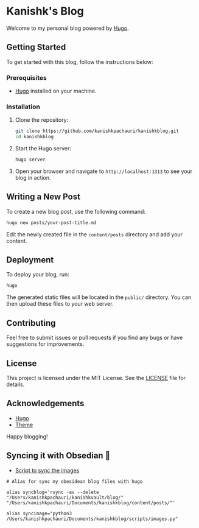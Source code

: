 # Kanishk's Blog

Welcome to my personal blog powered by [Hugo](https://gohugo.io/).

## Getting Started

To get started with this blog, follow the instructions below:

### Prerequisites

- [Hugo](https://gohugo.io/getting-started/installing/) installed on your machine.

### Installation

1. Clone the repository:

    ```bash
    git clone https://github.com/kanishkpachauri/kanishkblog.git
    cd kanishkblog
    ```

2. Start the Hugo server:

    ```bash
    hugo server
    ```

3. Open your browser and navigate to `http://localhost:1313` to see your blog in action.

## Writing a New Post

To create a new blog post, use the following command:

```bash
hugo new posts/your-post-title.md
```

Edit the newly created file in the `content/posts` directory and add your content.

## Deployment

To deploy your blog, run:

```bash
hugo
```

The generated static files will be located in the `public/` directory. You can then upload these files to your web server.

## Contributing

Feel free to submit issues or pull requests if you find any bugs or have suggestions for improvements.

## License

This project is licensed under the MIT License. See the [LICENSE](LICENSE) file for details.

## Acknowledgements

- [Hugo](https://gohugo.io/)
- [Theme](https://themes.gohugo.io/)

Happy blogging!

## Syncing it with Obsedian 🦅

- [Script to sync the images](scripts/images.py)

```
# Alias for sync my obesidean blog files with hugo

alias syncblog='rsync -av --delete "/Users/kanishkpachauri/kanishkvault/blog/" "/Users/kanishkpachauri/Documents/kanishkblog/content/posts/"'

alias syncimage="python3 /Users/kanishkpachauri/Documents/kanishkblog/scripts/images.py"
```
